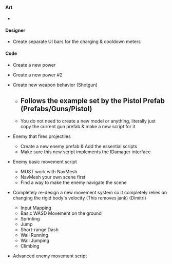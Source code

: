 
#### Art
-

#### Designer
- Create separate UI bars for the charging & cooldown meters

#### Code
- Create a new power
- Create a new power #2
- Create new weapon behavior (Shotgun)
	- Follows the example set by the Pistol Prefab (Prefabs/Guns/Pistol)
		- 
	- You do not need to create a new model or anything, literally just copy the current gun prefab & make a new script for it

- Enemy that fires projectiles
	- Create a new enemy prefab & Add the essential scripts
	- Make sure this new script implements the IDamager interface

- Enemy basic movement script
	- MUST work with NavMesh
	- NavMesh your own scene first
	- Find a way to make the enemy navigate the scene

- Completely re-design a new movement system so it completely relies on changing the rigid body's velocity (This removes jank) (Dimitri)
	- Input Mapping
	- Basic WASD Movement on the ground
	- Sprinting
	- Jump
	- Short-range Dash
	- Wall Running
	- Wall Jumping
	- Climbing

- Advanced enemy movement script
